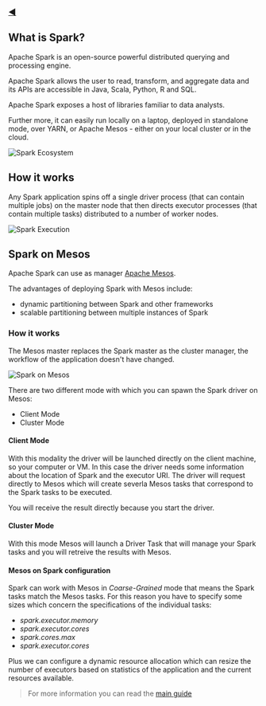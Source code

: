 ### [◀](/SOSC-2018)

## What is Spark?

Apache Spark is an open-source powerful distributed querying and processing engine.

Apache Spark allows the user to read, transform, and aggregate data and its APIs are accessible
in Java, Scala, Python, R and SQL.

Apache Spark exposes a host of libraries familiar to data analysts.

Further more, it can easily run locally on a laptop, deployed in
standalone mode, over YARN, or Apache Mesos - either on your local cluster or
in the cloud.

![Spark Ecosystem](/img/spark_ecosystem.png)

## How it works

Any Spark application spins off a single driver process (that can contain multiple
jobs) on the master node that then directs executor processes (that contain multiple
tasks) distributed to a number of worker nodes.

![Spark Execution](/img/spark_execution.png)

## Spark on Mesos

Apache Spark can use as manager [Apache Mesos](http://mesos.apache.org/).

The advantages of deploying Spark with Mesos include:

* dynamic partitioning between Spark and other frameworks
* scalable partitioning between multiple instances of Spark

### How it works

The Mesos master replaces the Spark master as the cluster manager, the workflow of the application doesn't have changed.

![Spark on Mesos](/img/cluster-overview.png)

There are two different mode with which you can spawn the Spark driver on Mesos:

- Client Mode
- Cluster Mode

#### Client Mode

With this modality the driver will be launched directly on the client machine, so your computer or VM. In this case the driver needs some information about the location of Spark and the executor URI. The driver will request directly to Mesos which will create severla Mesos tasks that correspond to the Spark tasks to be executed.

You will receive the result directly because you start the driver.

#### Cluster Mode

With this mode Mesos will launch a Driver Task that will manage your Spark tasks and you will retreive the results with Mesos.

#### Mesos on Spark configuration

Spark can work with Mesos in _Coarse-Grained_ mode that means the Spark tasks match the Mesos tasks. For this reason you have to specify some sizes which concern the specifications of the individual tasks:

- _spark.executor.memory_
- _spark.executor.cores_
- _spark.cores.max_
- _spark.executor.cores_

Plus we can configure a dynamic resource allocation which can resize the number of executors based on statistics of the application and the current resources available.

> For more information you can read the [main guide](https://spark.apache.org/docs/latest/running-on-mesos.html)